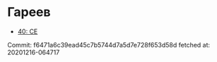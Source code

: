 # Гареев
- [40: CE](40.md)

Commit: f6471a6c39ead45c7b5744d7a5d7e728f653d58d
 fetched at: 20201216-064717
